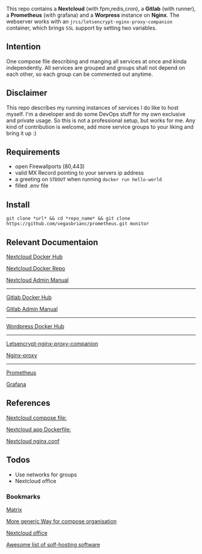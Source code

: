 This repo contains a **Nextcloud** (with fpm,redis,cron), a **Gitlab** (with runner), a **Prometheus** (with grafana) and a **Worpress** instance on **Nginx**.
The webserver works with an `jrcs/letsencrypt-nginx-proxy-companion` container, which brings `SSL` support by setting two variables.

## Intention

One compose file describing and manging all services at once and kinda independently.
All services are grouped and groups shall not depend on each other, so each group can be commented out anytime.

## Disclaimer

This repo describes my running instances of services I do like to host myself. I'm a developer and do some DevOps stuff for my own exclusive and private usage. So this is not a professional setup, but works for me.
Any kind of contribution is welcome, add more service groups to your liking and bring it up :)

## Requirements

* open Firewallports (80,443)
* valid MX Record pointing to your servers ip address
* a greeting on `STDOUT` when running `docker run hello-world`
* filled .env file

## Install

`git clone *url* && cd *repo_name* && git clone https://github.com/vegasbrianc/prometheus.git monitor`

## Relevant Documentaion

[Nextcloud Docker Hub](https://hub.docker.com/_/nextcloud)

[Nextcloud Docker Repo](https://github.com/nextcloud/docker)

[Nextcloud Admin Manual](https://docs.nextcloud.com/server/16/admin_manual/contents.html)

---

[Gitlab Docker Hub](https://hub.docker.com/_/gitlab-community-edition)

[Gitlab Admin Manual](https://docs.gitlab.com/ee/administration)

---

[Wordpress Docker Hub](https://hub.docker.com/_/wordpress)

---

[Letsencrypt-nginx-proxy-companion](https://github.com/JrCs/docker-letsencrypt-nginx-proxy-companion/)

[Nginx-proxy](https://github.com/jwilder/nginx-proxy)

---

[Prometheus](https://github.com/vegasbrianc/prometheus)

[Grafana](https://grafana.com/docs/)


## References

[Nextcloud compose file:](https://github.com/nextcloud/docker/blob/master/.examples/docker-compose/with-nginx-proxy/mariadb-cron-redis/fpm/docker-compose.yml)

[Nextcloud app Dockerfile:](https://github.com/nextcloud/docker/blob/master/.examples/dockerfiles/full/fpm/Dockerfile)

[Nextcloud nginx.conf](https://github.com/nextcloud/docker/blob/master/.examples/docker-compose/with-nginx-proxy-self-signed-ssl/mariadb/fpm/web/nginx.conf)

## Todos

* Use networks for groups
* Nextcloud office

### Bookmarks
[Matrix](https://hub.docker.com/r/matrixdotorg/synapse)

[More generic Way for compose organisation](https://github.com/evertramos/docker-compose-letsencrypt-nginx-proxy-companion)

[Nextcloud office](https://github.com/smehrbrodt/nextcloud-libreoffice-online)

[Awesome list of solf-hosting software](https://github.com/Kickball/awesome-selfhosted)
